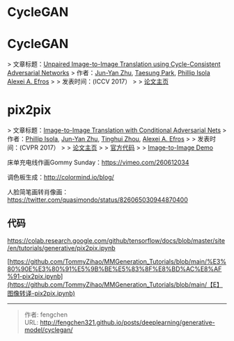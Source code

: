 # CycleGAN

# CycleGAN

&gt; 文章标题：[Unpaired Image-to-Image Translation using Cycle-Consistent Adversarial Networks](https://arxiv.org/abs/1703.10593)
&gt; 作者：[Jun-Yan Zhu](https://www.cs.cmu.edu/~junyanz/),  [Taesung Park](https://taesung.me/),  [Phillip Isola](http://web.mit.edu/phillipi/)  [Alexei A. Efros](http://www.eecs.berkeley.edu/~efros/)
&gt;
&gt; 发表时间：(ICCV 2017）
&gt;
&gt; [论文主页](https://junyanz.github.io/CycleGAN/)

# pix2pix

&gt; 文章标题：[Image-to-Image Translation with Conditional Adversarial Nets](https://arxiv.org/abs/1611.07004)
&gt; 作者：[Phillip Isola](https://arxiv.org/search/cs?searchtype=author&amp;query=Isola%2C&#43;P), [Jun-Yan Zhu](https://arxiv.org/search/cs?searchtype=author&amp;query=Zhu%2C&#43;J), [Tinghui Zhou](https://arxiv.org/search/cs?searchtype=author&amp;query=Zhou%2C&#43;T), [Alexei A. Efros](https://arxiv.org/search/cs?searchtype=author&amp;query=Efros%2C&#43;A&#43;A)
&gt;
&gt; 发表时间：(CVPR 2017）
&gt;
&gt; [论文主页](https://phillipi.github.io/pix2pix/)
&gt;
&gt; [官方代码](https://github.com/junyanz/pytorch-CycleGAN-and-pix2pix)
&gt;
&gt; [Image-to-Image Demo](https://affinelayer.com/pixsrv/)

床单充电线作画Gommy Sunday：https://vimeo.com/260612034

调色板生成：http://colormind.io/blog/

人脸简笔画转肖像画：https://twitter.com/quasimondo/status/826065030944870400

## 代码

https://colab.research.google.com/github/tensorflow/docs/blob/master/site/en/tutorials/generative/pix2pix.ipynb

[https://github.com/TommyZihao/MMGeneration_Tutorials/blob/main/%E3%80%90E%E3%80%91%E5%9B%BE%E5%83%8F%E8%BD%AC%E8%AF%91-pix2pix.ipynb](https://github.com/TommyZihao/MMGeneration_Tutorials/blob/main/【E】图像转译-pix2pix.ipynb)


---

> 作者: fengchen  
> URL: http://fengchen321.github.io/posts/deeplearning/generative-model/cyclegan/  

